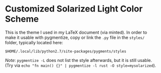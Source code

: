 # Customized Solarized Light Color Scheme

This is the theme I used in my LaTeX document (via minted). In order to make it usable with pygmentize, copy or link the `.py` file in the `styles/` folder, typically located here:

```
$HOME/.local/lib/python2.7/site-packages/pygments/styles
```

*Note*: `pygmentize -L` does not list the style afterwards, but it is still usable. (Try via `echo "fn main() {}" | pygmentize -l rust -O style=mysolarized`).
